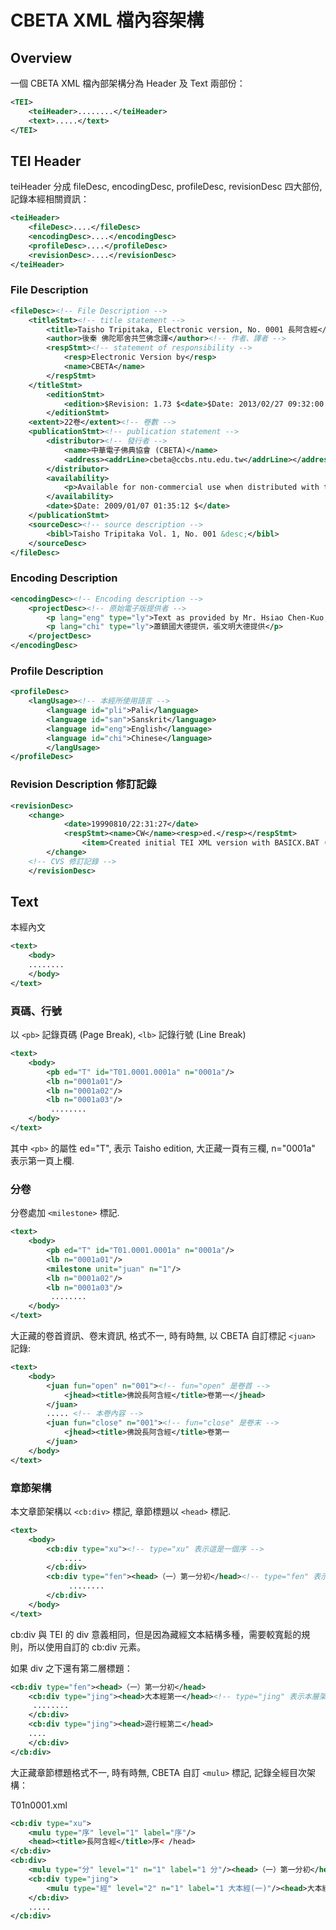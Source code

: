 # CBETA XML 檔內容架構

## Overview

一個 CBETA XML 檔內部架構分為 Header 及 Text 兩部份：

```xml
<TEI>
    <teiHeader>........</teiHeader>
    <text>.....</text>
</TEI>
```

## TEI Header

teiHeader 分成 fileDesc, encodingDesc, profileDesc, revisionDesc 四大部份, 記錄本經相關資訊：

```xml
<teiHeader>
    <fileDesc>....</fileDesc>
    <encodingDesc>....</encodingDesc>
    <profileDesc>....</profileDesc>
    <revisionDesc>....</revisionDesc>
</teiHeader>
```

### File Description

```xml
<fileDesc><!-- File Description -->
    <titleStmt><!-- title statement -->
        <title>Taisho Tripitaka, Electronic version, No. 0001 長阿含經</title><!-- 經名 -->
        <author>後秦 佛陀耶舍共竺佛念譯</author><!-- 作者、譯者 -->
        <respStmt><!-- statement of responsibility -->
            <resp>Electronic Version by</resp>
            <name>CBETA</name>
        </respStmt>
    </titleStmt>
		<editionStmt>
			<edition>$Revision: 1.73 $<date>$Date: 2013/02/27 09:32:00 $</date>新式標點版</edition>
		</editionStmt>
    <extent>22卷</extent><!-- 卷數 -->
    <publicationStmt><!-- publication statement -->
        <distributor><!-- 發行者 -->
            <name>中華電子佛典協會 (CBETA)</name>
            <address><addrLine>cbeta@ccbs.ntu.edu.tw</addrLine></address>
        </distributor>
        <availability>
            <p>Available for non-commercial use when distributed with this header intact.</p>
        </availability>
        <date>$Date: 2009/01/07 01:35:12 $</date>
    </publicationStmt>
    <sourceDesc><!-- source description -->
        <bibl>Taisho Tripitaka Vol. 1, No. 001 &desc;</bibl>
    </sourceDesc>
</fileDesc>
```

### Encoding Description

```xml
<encodingDesc><!-- Encoding description -->
    <projectDesc><!-- 原始電子版提供者 -->
        <p lang="eng" type="ly">Text as provided by Mr. Hsiao Chen-Kuo, Text as provided by Mr. Chang Wen-Ming</p>
        <p lang="chi" type="ly">蕭鎮國大德提供，張文明大德提供</p>
    </projectDesc>
</encodingDesc>
```

### Profile Description

```xml
<profileDesc>
    <langUsage><!-- 本經所使用語言 -->
        <language id="pli">Pali</language>
        <language id="san">Sanskrit</language>
        <language id="eng">English</language>
        <language id="chi">Chinese</language>
        </langUsage>
</profileDesc>
```

### Revision Description 修訂記錄

```xml
<revisionDesc>
    <change>
            <date>19990810/22:31:27</date>
            <respStmt><name>CW</name><resp>ed.</resp></respStmt>
                <item>Created initial TEI XML version with BASICX.BAT (99/8/10)</item>
        </change>
    <!-- CVS 修訂記錄 -->
    </revisionDesc>
```

## Text

本經內文

```xml
<text>
    <body>
    ........
    </body>
</text>
```

### 頁碼、行號

以 `<pb>` 記錄頁碼 (Page Break), `<lb>` 記錄行號 (Line Break)

```xml
<text>
    <body>
        <pb ed="T" id="T01.0001.0001a" n="0001a"/>
        <lb n="0001a01"/>
        <lb n="0001a02"/>
        <lb n="0001a03"/>
         ........
    </body>
</text>
```

其中 `<pb>` 的屬性 ed="T", 表示 Taisho edition, 大正藏一頁有三欄, n="0001a" 表示第一頁上欄.

### 分卷

分卷處加 `<milestone>` 標記.

```xml
<text>
    <body>
        <pb ed="T" id="T01.0001.0001a" n="0001a"/>
        <lb n="0001a01"/>
        <milestone unit="juan" n="1"/>
        <lb n="0001a02"/>
        <lb n="0001a03"/>
         ........
    </body>
</text>
```

大正藏的卷首資訊、卷末資訊, 格式不一, 時有時無, 以 CBETA 自訂標記 `<juan>` 記錄:

```xml
<text>
    <body>
        <juan fun="open" n="001"><!-- fun="open" 是卷首 -->
            <jhead><title>佛說長阿含經</title>卷第一</jhead>
        </juan>
        ..... <!-- 本卷內容 -->
        <juan fun="close" n="001"><!-- fun="close" 是卷末 -->
            <jhead><title>佛說長阿含經</title>卷第一
        </juan>
    </body>
</text>
```

### 章節架構

本文章節架構以 `<cb:div>` 標記, 章節標題以 `<head>` 標記.

```xml
<text>
    <body>
        <cb:div type="xu"><!-- type="xu" 表示這是一個序 -->
            ....
        </cb:div>
        <cb:div type="fen"><head>（一）第一分初</head><!-- type="fen" 表示本經第一層架構 "分" -->
             ........
        </cb:div>
    </body>
</text>
```

cb:div 與 TEI 的 div 意義相同，但是因為藏經文本結構多種，需要較寬鬆的規則，所以使用自訂的 cb:div 元素。

如果 div 之下還有第二層標題：

```xml
<cb:div type="fen"><head>（一）第一分初</head>
    <cb:div type="jing"><head>大本經第一</head><!-- type="jing" 表示本層架構是 "經" -->
     ........
    </cb:div>
    <cb:div type="jing"><head>遊行經第二</head>
    ....
    </cb:div>
</cb:div>
```

大正藏章節標題格式不一, 時有時無, CBETA 自訂 `<mulu>` 標記, 記錄全經目次架構：

T01n0001.xml

```xml
<cb:div type="xu">
    <mulu type="序" level="1" label="序"/>
    <head><title>長阿含經</title>序< /head>
</cb:div>
<cb:div>
    <mulu type="分" level="1" n="1" label="1 分"/><head>（一）第一分初</head>
    <cb:div type="jing">  
        <mulu type="經" level="2" n="1" label="1 大本經(一)"/><head>大本經第一</head>
    </cb:div>
    .....
</cb:div>
```